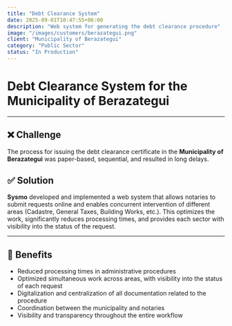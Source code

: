 ```yaml
---
title: "Debt Clearance System"
date: 2025-09-01T10:47:55+06:00
description: "Web system for generating the debt clearance procedure"
image: "/images/customers/berazategui.png"
client: "Municipality of Berazategui"
category: "Public Sector"
status: "In Production"
---
```

# Debt Clearance System for the Municipality of Berazategui

---

## ❌ Challenge

The process for issuing the debt clearance certificate in the **Municipality of Berazategui** was paper-based, sequential, and resulted in long delays.

## ✅ Solution

**Sysmo** developed and implemented a web system that allows notaries to submit requests online and enables concurrent intervention of different areas (Cadastre, General Taxes, Building Works, etc.). This optimizes the work, significantly reduces processing times, and provides each sector with visibility into the status of the request.

---

## 💪 Benefits

- Reduced processing times in administrative procedures
- Optimized simultaneous work across areas, with visibility into the status of each request
- Digitalization and centralization of all documentation related to the procedure
- Coordination between the municipality and notaries
- Visibility and transparency throughout the entire workflow
